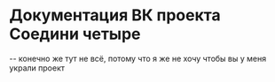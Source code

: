 # Документация ВК проекта Соедини четыре

-- конечно же тут не всё, потому что я же не хочу чтобы вы у меня украли проект